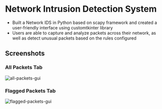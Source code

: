 # Network Intrusion Detection System

- Built a Network IDS in Python based on scapy framework and created a user-friendly interface using customtkinter library
- Users are able to capture and analyze packets across their network, as well as detect unusual packets based on the rules configured

## Screenshots

### All Packets Tab

![all-packets-gui](https://github.com/user-attachments/assets/3ceb4fa7-dd5f-4612-9677-15c2fb23e9f2)

### Flagged Packets Tab

![flagged-packets-gui](https://github.com/user-attachments/assets/c7ee9bb7-46d5-4d3c-ba2d-ffd97dde3bc1)
